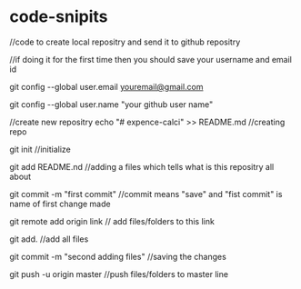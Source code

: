 # code-snipits

//code to create local repositry and send it to github repositry 

//if doing it for the first time then you should save your username and email id 

  git config --global user.email youremail@gmail.com

  git config --global user.name "your github user name"

//create new repositry 
  echo "# expence-calci" >> README.md   //creating repo
  
  git init     //initialize
  
  git add README.nd     //adding a files which tells what is this repositry all about
  
  git commit -m "first commit"     //commit means "save" and "fist commit" is name of first change made 
  
  git remote add origin link  // add files/folders to this link
  
  git add. //add all files 
  
  git commit -m "second adding files"       //saving the changes
  
  git push -u origin master  //push files/folders to master line 
  
  
  
  

